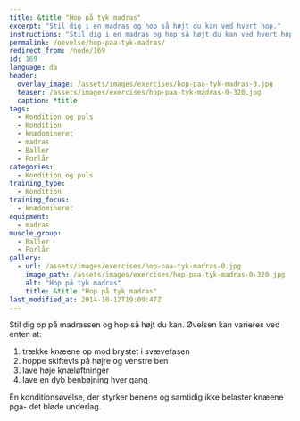 ```yaml
---
title: &title "Hop på tyk madras"
excerpt: "Stil dig i en madras og hop så højt du kan ved hvert hop."
instructions: "Stil dig i en madras og hop så højt du kan ved hvert hop."
permalink: /oevelse/hop-paa-tyk-madras/
redirect_from: /node/169
id: 169
language: da
header:
  overlay_image: /assets/images/exercises/hop-paa-tyk-madras-0.jpg
  teaser: /assets/images/exercises/hop-paa-tyk-madras-0-320.jpg
  caption: *title
tags:
  - Kondition og puls
  - Kondition
  - knædomineret
  - madras
  - Baller
  - Forlår
categories:
  - Kondition og puls
training_type: 
  - Kondition
training_focus: 
  - knædomineret
equipment:
  - madras
muscle_group:
  - Baller
  - Forlår
gallery:
  - url: /assets/images/exercises/hop-paa-tyk-madras-0.jpg
    image_path: /assets/images/exercises/hop-paa-tyk-madras-0-320.jpg
    alt: "Hop på tyk madras"
    title: &title "Hop på tyk madras"
last_modified_at: 2014-10-12T19:09:47Z
---
```


Stil dig op på madrassen og hop så højt du kan. Øvelsen kan varieres ved enten at:

1. trække knæene op mod brystet i svævefasen
2. hoppe skiftevis på højre og venstre ben
3. lave høje knæløftninger
4. lave en dyb benbøjning hver gang

En konditionsøvelse, der styrker benene og samtidig ikke belaster knæene pga- det bløde underlag.
